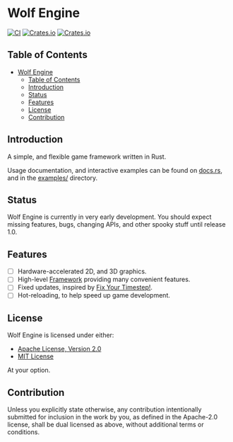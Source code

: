 # Wolf Engine

[![CI](https://github.com/AlexiWolf/wolf_engine/actions/workflows/ci.yml/badge.svg)](https://github.com/AlexiWolf/wolf_engine/actions/workflows/ci.yml)
[![Crates.io](https://img.shields.io/crates/l/wolf_engine)](https://github.com/AlexiWolf/wolf_engine#license)
[![Crates.io](https://img.shields.io/crates/v/wolf_engine)](https://crates.io/crates/wolf_engine)

## Table of Contents 

<!--toc:start-->
- [Wolf Engine](#wolf-engine)
  - [Table of Contents](#table-of-contents)
  - [Introduction](#introduction)
  - [Status](#status)
  - [Features](#features)
  - [License](#license)
  - [Contribution](#contribution)
<!--toc:end-->

## Introduction 

A simple, and flexible game framework written in Rust.

Usage documentation, and interactive examples can be found on 
[docs.rs](https://docs.rs/wolf_engine/latest/), and in the [examples/](examples/) 
directory.

## Status

Wolf Engine is currently in very early development.  You should expect missing features, bugs, 
changing APIs, and other spooky stuff until release 1.0.

## Features

- [ ] Hardware-accelerated 2D, and 3D graphics.
- [ ] High-level [Framework](https://docs.rs/wolf_engine_framework/latest/) providing many
      convenient features.
- [ ] Fixed updates, inspired by 
      [Fix Your Timestep!](https://www.gafferongames.com/post/fix_your_timestep/).
- [ ] Hot-reloading, to help speed up game development.

## License

Wolf Engine is licensed under either:

- [Apache License, Version 2.0](LICENSE-APACHE)
- [MIT License](LICENSE-MIT)

At your option.

## Contribution

Unless you explicitly state otherwise, any contribution intentionally submitted for inclusion in the work by you, as 
defined in the Apache-2.0 license, shall be dual licensed as above, without additional terms or conditions.

